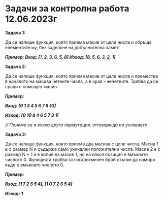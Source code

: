# Задачи за контролна работа 12.06.2023г # 

**Задача 1:**

Да се напише функция, която приема масив от цели числа и обръща елементите му, без заделяне на допълнителна памет.

***Пример: Вход: [1, 2, 3, 6, 5, 8] Изход: [8, 5, 6, 3, 2, 1]***

**Задача 2:**

Да се напише функция, която приема масив от цели числа и премества в началото на масива четните числа, а в края - нечетните. Трябва да се прави с помощен масив.

***Пример:***

***Вход: [0 1 3 4 5 6 7 8 10]*** 

***Изход: [0 10 8 4 6 5 7 3 1]*** 

*// Приема се и всяка друга пермутация, отговаряща на условието*

**Задача 3:**

Да се напише функция, която приема два масива с цели числа. Масив 1 е с размер N и съдържа само уникални положителни числа. Масив 2 е с размер N + 1 и е копие на масив 1, но на някоя позиция е вмъкнато числото 0. Функцията трябва за логаритмичен брой стъпки да намира къде е вмъкнато числото 0.

***Пример:***

***Вход: [1 7 2 6 5 4], [1 0 7 2 6 5 4]***

***Изход: 1***